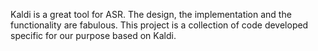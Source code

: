 Kaldi is a great tool for ASR. The design, the implementation and the functionality are fabulous. This project is a collection of code developed specific for our purpose based on Kaldi.